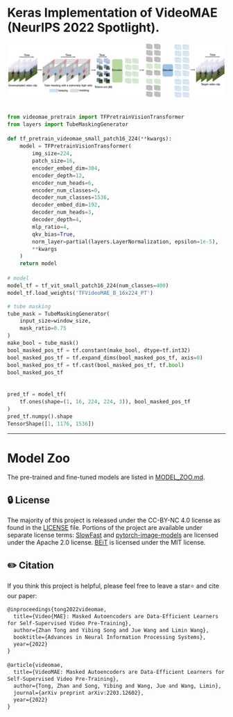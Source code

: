 # Keras Implementation of VideoMAE (NeurIPS 2022 Spotlight).

![videomae](assets\videomae.jpg)



```python

from videomae_pretrain import TFPretrainVisionTransformer
from layers import TubeMaskingGenerator

def tf_pretrain_videomae_small_patch16_224(**kwargs):
    model = TFPretrainVisionTransformer(
        img_size=224,
        patch_size=16,
        encoder_embed_dim=384,
        encoder_depth=12,
        encoder_num_heads=6,
        encoder_num_classes=0,
        decoder_num_classes=1536, 
        decoder_embed_dim=192, 
        decoder_num_heads=3,
        decoder_depth=4,
        mlp_ratio=4,
        qkv_bias=True,
        norm_layer=partial(layers.LayerNormalization, epsilon=1e-5),
        **kwargs
    )
    return model

# model
model_tf = tf_vit_small_patch16_224(num_classes=400)
model_tf.load_weights('TFVideoMAE_B_16x224_PT')
```

```python
# tube masking
tube_mask = TubeMaskingGenerator(
    input_size=window_size, 
    mask_ratio=0.75
)
make_bool = tube_mask()
bool_masked_pos_tf = tf.constant(make_bool, dtype=tf.int32)
bool_masked_pos_tf = tf.expand_dims(bool_masked_pos_tf, axis=0)
bool_masked_pos_tf = tf.cast(bool_masked_pos_tf, tf.bool)
bool_masked_pos_tf


pred_tf = model_tf(
    tf.ones(shape=(1, 16, 224, 224, 3)), bool_masked_pos_tf
)
pred_tf.numpy().shape
TensorShape([1, 1176, 1536])
```



---

# Model Zoo

The pre-trained and fine-tuned models are listed in [MODEL_ZOO.md](MODEL_ZOO.md).



## 🔒 License

The majority of this project is released under the CC-BY-NC 4.0 license as found in the [LICENSE](https://github.com/MCG-NJU/VideoMAE/blob/main/LICENSE) file. Portions of the project are available under separate license terms: [SlowFast](https://github.com/facebookresearch/SlowFast) and [pytorch-image-models](https://github.com/rwightman/pytorch-image-models) are licensed under the Apache 2.0 license. [BEiT](https://github.com/microsoft/unilm/tree/master/beit) is licensed under the MIT license.

## ✏️ Citation

If you think this project is helpful, please feel free to leave a star⭐️ and cite our paper:

```
@inproceedings{tong2022videomae,
  title={Video{MAE}: Masked Autoencoders are Data-Efficient Learners for Self-Supervised Video Pre-Training},
  author={Zhan Tong and Yibing Song and Jue Wang and Limin Wang},
  booktitle={Advances in Neural Information Processing Systems},
  year={2022}
}

@article{videomae,
  title={VideoMAE: Masked Autoencoders are Data-Efficient Learners for Self-Supervised Video Pre-Training},
  author={Tong, Zhan and Song, Yibing and Wang, Jue and Wang, Limin},
  journal={arXiv preprint arXiv:2203.12602},
  year={2022}
}
```
